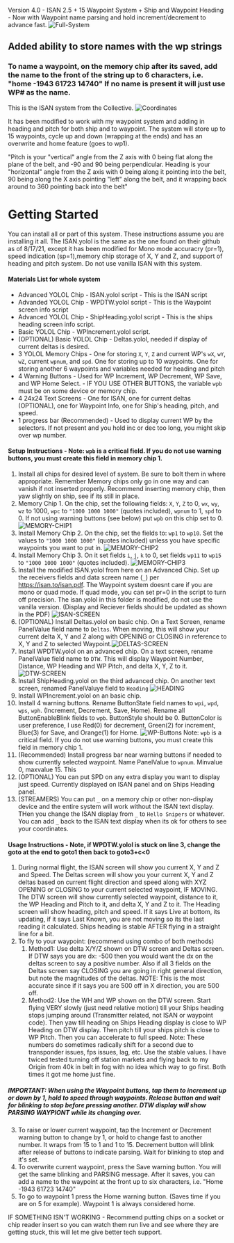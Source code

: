 Version 4.0 - ISAN 2.5 + 15 Waypoint System + Ship and Waypoint Heading - Now with Waypoint name parsing and hold increment/decrement to advance fast.
![Full-System](images/FullSystem.jpg)

## Added ability to store names with the wp strings
### To name a waypoint, on the memory chip after its saved, add the name to the front of the string up to 6 characters, i.e. "home -1943 61723 14740"  If no name is present it will just use WP# as the name.

This is the ISAN system from the Collective. 
![Coordinates](images/Coordinates.jpg)

It has been modified to work with my waypoint system and adding in heading and pitch for both ship and to waypoint.  The system will store up to 15 waypoints, cycle up and down (wrapping at the ends) and has an overwrite and home feature (goes to wp1).

"Pitch is your "vertical" angle from the Z axis with 0 being flat along the plane of the belt, and -90 and 90 being perpendicular.
Heading is your "horizontal" angle from the Z axis with 0 being along it pointing into the belt, 90 being along the X axis pointing "left" along the belt, and it wrapping back around to 360 pointing back into the belt"

# Getting Started
You can install all or part of this system. These instructions assume you are installing it all. The ISAN.yolol is the same as the one found on their github as of 8/17/21, except it has been modified for Mono mode accuracry (pr=1), speed indication (sp=1),memory chip storage of X, Y and Z, and support of heading and pitch system.  Do not use vanilla ISAN with this system.

#### Materials List for whole system
* Advanced YOLOL Chip - ISAN.yolol script - This is the ISAN script
* Advanded YOLOL Chip - WPDTW.yolol script - This is the Waypoint screen info script
* Advanced YOLOL Chip - ShipHeading.yolol script - This is the ships heading screen info script.
* Basic YOLOL Chip - WPIncrement.yolol script.
* (OPTIONAL) Basic YOLOL Chip - Deltas.yolol, needed if display of current deltas is desired.
* 3 YOLOL Memory Chips - One for storing `X`, `Y`, `Z` and current WP's `wX`, `wY`, `wZ`, current `wpnum`, and `spd`.  One for storing up to 10 waypoints. One for storing another 6 waypoints and variables needed for heading and pitch
* 4 Warning Buttons - Used for WP Increment, WP Decrement, WP Save, and WP Home Select. - IF YOU USE OTHER BUTTONS, the variable `wpb` must be on some device or memory chip.
* 4 24x24 Text Screens - One for ISAN, one for current deltas (OPTIONAL), one for Waypoint Info, one for Ship's heading, pitch, and speed.
* 1 progress bar (Recommended) - Used to display current WP by the selectors. If not present and you hold inc or dec too long, you might skip over wp number.

#### Setup Instructions - Note: `wpb` is a critical field.  If you do not use warning buttons, you must create this field in memory chip 1.
1. Install all chips for desired level of system.  Be sure to bolt them in where appropriate.  Remember Memory chips only go in one way and can vanish if not inserted properly.  Recommend inserting memory chip, then yaw slightly on ship, see if its still in place.
2. Memory Chip 1.  On the chip, set the following fields: `X`, `Y`, `Z` to 0, `wx`, `wy`, `wz` to 1000, `wpc` to `"1000 1000 1000"` (quotes included), `wpnum` to 1, `spd` to 0. If not using warning buttons (see below) put `wpb` on this chip set to 0.  ![MEMORY-CHIP1](images/MemChip1.jpg)
3. Install Memory Chip 2.  On the chip, set the fields to: `wp1` to `wp10`.  Set the values to `"1000 1000 1000"` (quotes included) unless you have specific waypoints you want to put in. ![MEMORY-CHIP2](images/MemChip2.jpg)
4. Install Memory Chip 3.  On it set fields `i`, `j`, `k` to 0, set fields `wp11` to `wp15` to `"1000 1000 1000"` (quotes included). ![MEMORY-CHIP3](images/MemChip3.jpg)
5. Install the modified ISAN.yolol from here on an Advanced Chip.  Set up the receivers fields and data screen name (`_`) per https://isan.to/isan.pdf. The Waypoint system doesnt care if you are mono or quad mode.  If quad mode, you can set pr=0 in the script to turn off precision.  The isan.yolol in this folder is modified, do not use the vanilla version. (Display and Reciever fields should be updated as shown in the PDF) ![ISAN-SCREEN](images/ISANScreen.jpg)
6. (OPTIONAL) Install Deltas.yolol on basic chip.  On a Text Screen, rename PanelValue field name to `Deltas`.  When moving, this will show your current delta X, Y and Z along with OPENING or CLOSING in reference to X, Y and Z to selected Waypoint.![DELTAS-SCREEN](images/DeltaScreen.jpg)
7. Install WPDTW.yolol on an advanced chip.  On a text screen, rename PanelValue field name to `DTW`.  This will display Waypoint Number, Distance, WP Heading and WP Pitch, and delta X, Y, Z to it. ![DTW-SCREEN](images/DTWScreen.jpg)  
8. Install ShipHeading.yolol on the third advanced chip.  On another text screen, renamed PanelValuye field to `Heading`  ![HEADING](images/Heading.jpg)
9. Install WPIncrement.yolol on an basic chip. 
10. Install 4 warning buttons. Rename ButtonState field names to `wpi`, `wpd`, `wps`, `wph`.  (Increment, Decrement, Save, Home).  Rename all ButtonEnableBlink fields to `wpb`.  ButtonStyle should be 0.  ButtonColor is user preference, I use Red(0) for decrement, Green(2) for increment, Blue(3) for Save, and Orange(1) for Home. ![WP-Buttons](images/WPInc-DecButtons.jpg)  Note: `wpb` is a critical field.  If you do not use warning buttons, you must create this field in memory chip 1.
11. (Recommended) Install progress bar near warning buttons if needed to show currently selected waypoint. Name PanelValue to `wpnum`.  Minvalue 0, maxvalue 15. This
12. (OPTIONAL) You can put SPD on any extra display you want to display just speed.  Currently displayed on ISAN panel and on Ships Heading panel.
13. (STREAMERS) You can put `_` on a memory chip or other non-display device and the entire system will work without the ISAN text display. THen you change the ISAN display from `_` to `Hello Snipers` or whatever. You can add `_` back to the ISAN text display when its ok for others to see your coordinates.

#### Usage Instructions - Note, if WPDTW.yolol is stuck on line 3, change the goto at the end to goto1 then back to goto3+c<0
1. During normal flight, the ISAN screen will show you current X, Y and Z and Speed.  The Deltas screen will show you your current X, Y and Z deltas based on current flight direction and speed along with XYZ OPENING or CLOSING to your current selected waypoint, IF MOVING. The DTW screen will show currently selected waypoint, distance to it, the WP Heading and Pitch to it, and delta X, Y and Z to it.  The Heading screen will show heading, pitch and speed.  If it says Live at bottom, its updating, if it says Last Known, you are not moving so its the last reading it calculated.  Ships heading is stable AFTER flying in a straight line for a bit.
2. To fly to your waypoint: (recommend using combo of both methods)
    1. Method1: Use delta X/Y/Z shown on DTW screen and Deltas screen.  If DTW says you are dx: -500 then you would want the dx on the deltas screen to say a positive number.  Also if all 3 fields on the Deltas screen say CLOSING you are going in right general direction, but note the magnitudes of the deltas.  NOTE: This is the most accurate since if it says you are 500 off in X direction, you are 500 off. 
    1. Method2: Use the WH and WP shown on the DTW screen.  Start flying VERY slowly (just need relative motion) till your Ships heading stops jumping around (Transmitter related, not ISAN or waypoint code).  Then yaw till heading on Ships Heading display is close to WP Heading on DTW display. Then pitch till your ships pitch is close to WP Pitch.  Then you can accelerate to full speed.  Note:  These numbers do sometimes radically shift for a second due to transponder issues, fps issues, lag, etc.  Use the stable values.  I have twiced tested turning off station markets and flying back to my Origin from 40k in belt in fog with no idea which way to go first. Both times it got me home just fine.
##### IMPORTANT: When using the Waypoint buttons, tap them to increment up or down by 1, hold to speed through waypoints. Release button and wait for blinking to stop before pressing another.  DTW display will show PARSING WAYPIONT while its changing over.
3. To raise or lower current waypoint, tap the Increment or Decrement warning button to change by 1, or hold to change fast to another number.  It wraps from 15 to 1 and 1 to 15.  Decrement button will blink after release of buttons to indicate parsing. Wait for blinking to stop and it's set.
4. To overwrite current waypoint, press the Save warning button.  You will get the same blinking and PARSING message.  After it saves, you can add a name to the waypoint at the front up to six characters, i.e. "Home -1943 61723 14740"
5. To go to waypoint 1 press the Home warning button. (Saves time if you are on 5 for example).  Waypoint 1 is always considered home.

IF SOMETHING ISN'T WORKING - Recommend putting chips on a socket or chip reader insert so you can watch them run live and see where they are getting stuck, this will let me give better tech support.